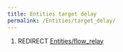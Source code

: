 ```yaml
---
title: Entities target delay
permalink: /Entities/target_delay/
---
```


1.  REDIRECT [Entities/flow_relay](Entities_flow_relay "wikilink")